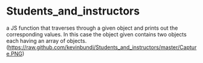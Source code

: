 # Students_and_instructors
a JS function that traverses through a given object and prints out the corresponding values. In this case the object given contains two objects each having an array of objects.
(https://raw.github.com/kevinbundi/Students_and_instructors/master/Capture.PNG)
